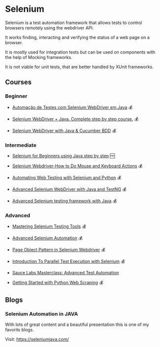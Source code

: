 # Selenium

Selenium is a test automation framework that allows tests to control browsers remotely using the webdriver API.

It works finding, interacting and verifying the status of a web page on a browser.

It is mostly used for integration tests but can be used on components with the help of Mocking frameworks.

It is not viable for unit tests, that are better handled by XUnit frameworks.

## Courses

### Beginner

- [Automação de Testes com Selenium WebDriver em Java](https://www.udemy.com/course/automacao-de-testes-com-selenium-webdriver-em-java/) 💰

- [Selenium WebDriver + Java. Complete step by step course.](https://www.udemy.com/course/selenium-webdriver-java-complete-step-by-step-course/) 💰

- [Selenium WebDriver with Java & Cucumber BDD](https://www.udemy.com/course/automate-tests-using-selenium-webdriver-with-java-cucumber/) 💰

### Intermediate

- [Selenium for Beginners using Java step by step](https://www.udemy.com/course/selenium-using-java-for-automation-test-development/) 🆓

- [Selenium Webdriver-How to Do Mouse and Keyboard Actions](https://www.udemy.com/course/selenium-webdriver-how-to-do-mouse-and-keyboard-actions/) 💰

- [Automating Web Testing with Selenium and Python](https://www.udemy.com/course/automating-web-testing-with-selenium-and-python/) 💰

- [Advanced Selenium WebDriver with Java and TestNG](https://www.udemy.com/course/advanced-selenium-webdriver/) 💰

- [Advanced Selenium testing framework with Java](https://www.udemy.com/course/selenium-webdriver-test-framework-from-scratch/) 💰

### Advanced

- [Mastering Selenium Testing Tools](https://www.udemy.com/course/mastering-selenium-testing-tools/) 💰

- [Advanced Selenium Automation](https://www.udemy.com/course/advanced-selenium-automation/) 💰

- [Page Object Pattern in Selenium Webdriver](https://www.udemy.com/course/selenium-webdriver-page-objects/) 💰

- [Introduction To Parallel Test Execution with Selenium](https://www.udemy.com/course/parallel-test-execution/) 💰

- [Sauce Labs Masterclass: Advanced Test Automation](https://www.udemy.com/course/sauce-labs/)

- [Getting Started with Python Web Scraping](https://www.udemy.com/course/getting-started-with-python-web-scraping/) 💰

## Blogs

### Selenium Automation in JAVA

With lots of great content and a beautiful presentation this is one of my favorits blogs.

Visit: <https://seleniumjava.com/>
